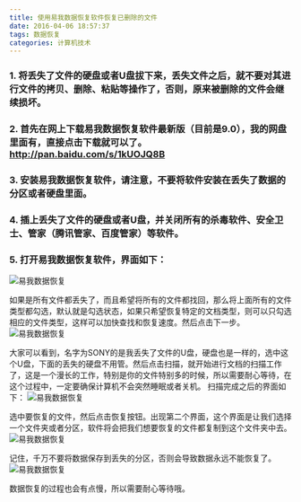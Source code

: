 ```yaml
---
title: 使用易我数据恢复软件恢复已删除的文件
date: 2016-04-06 18:57:37
tags: 数据恢复
categories: 计算机技术
---
```

   
   ### 1.	将丢失了文件的硬盘或者U盘拔下来，丢失文件之后，就不要对其进行文件的拷贝、删除、粘贴等操作了，否则，原来被删除的文件会继续损坏。### 2.	首先在网上下载易我数据恢复软件最新版（目前是9.0），我的网盘里面有，直接点击下载就可以了。http://pan.baidu.com/s/1kUOJQ8B### 3.	安装易我数据恢复软件，请注意，不要将软件安装在丢失了数据的分区或者硬盘里面。### 4.	插上丢失了文件的硬盘或者U盘，并关闭所有的杀毒软件、安全卫士、管家（腾讯管家、百度管家）等软件。### 5.	打开易我数据恢复软件，界面如下：![易我数据恢复](http://cdn.zhangchi.xyz/1001.png)
<!-- more -->如果是所有文件都丢失了，而且希望将所有的文件都找回，那么将上面所有的文件类型都勾选，默认就是勾选状态，如果只希望恢复特定的文档类型，则可以只勾选相应的文件类型，这样可以加快查找和恢复速度。然后点击下一步。![易我数据恢复](http://cdn.zhangchi.xyz/1002.png)
大家可以看到，名字为SONY的是我丢失了文件的U盘，硬盘也是一样的，选中这个U盘，下面的丢失的硬盘不用管。然后点击扫描，就开始进行文档的扫描工作了，这是一个漫长的工作，特别是你的文件特别多的时候，所以需要耐心等待，在这个过程中，一定要确保计算机不会突然睡眠或者关机。扫描完成之后的界面如下：![易我数据恢复](http://cdn.zhangchi.xyz/1003.png)选中要恢复的文件，然后点击恢复按钮。出现第二个界面，这个界面是让我们选择一个文件夹或者分区，软件将会把我们想要恢复的文件都复制到这个文件夹中去。![易我数据恢复](http://cdn.zhangchi.xyz/1004.png)记住，千万不要将数据保存到丢失的分区，否则会导致数据永远不能恢复了。![易我数据恢复](http://cdn.zhangchi.xyz/1005.png)数据恢复的过程也会有点慢，所以需要耐心等待哦。

